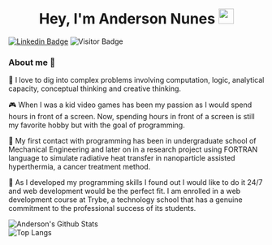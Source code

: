 <h1 align="center">Hey, I'm Anderson Nunes <img src="https://raw.githubusercontent.com/aemmadi/aemmadi/master/wave.gif" width="30px"></h1> 

[![Linkedin Badge](https://img.shields.io/badge/-andersonnunes-blue?style=flat-square&logo=Linkedin&logoColor=white&link=https://www.linkedin.com/in/andersonnunessousa/)](https://www.linkedin.com/in/andersonnunessousa/)
![Visitor Badge](https://visitor-badge.laobi.icu/badge?page_id=gitnunes.gitnunes)

<!-- <p align="center"> <img src="https://octodex.github.com/images/daftpunktocat-thomas.gif" height="160px" width="160px"> <img src="https://octodex.github.com/images/daftpunktocat-guy.gif" height="160px" width="160px"> </p> -->

### About me 👋

🧮 I love to dig into complex problems involving computation, logic, analytical capacity, conceptual thinking and creative thinking. 

🎮 When I was a kid video games has been my passion as I would spend hours in front of a screen. Now, spending hours in front of a screen is still my favorite hobby but with the goal of programming. 

🤖 My first contact with programming has been in undergraduate school of Mechanical Engineering and later on in a research project using FORTRAN language to simulate radiative heat transfer in nanoparticle assisted hyperthermia, a cancer treatment method. 

🚀 As I developed my programming skills I found out I would like to do it 24/7 and web development would be the perfect fit. I am enrolled in a web development course at Trybe, a technology school that has a genuine commitment to the professional success of its students.


<!--
**gitnunes/gitnunes** is a ✨ _special_ ✨ repository because its `README.md` (this file) appears on your GitHub profile.

Here are some ideas to get you started:

- 🔭 I’m currently working on ...
- 🌱 I’m currently learning ...
- 👯 I’m looking to collaborate on ...
- 🤔 I’m looking for help with ...
- 💬 Ask me about ...
- 📫 How to reach me: ...
- 😄 Pronouns: ...
- ⚡ Fun fact: ...
-->

![Anderson's Github Stats](https://github-readme-stats.vercel.app/api?username=gitnunes&count_private=true&show_icons=true&include_all_commits=true)
<br/>
![Top Langs](https://github-readme-stats.vercel.app/api/top-langs/?username=gitnunes&hide=TeX&layout=compact)
<br/>


